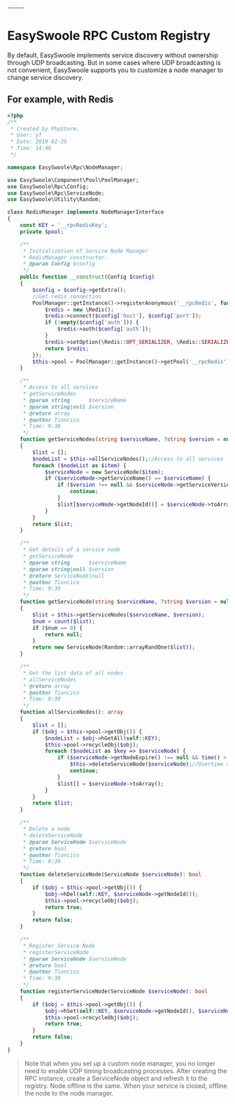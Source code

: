 <head>
     <title>EasySwoole Rpc|swoole Rpc|swoole distributed|swoole microservices|php microservices|php Rpc</title>
     <meta name="keywords" content="EasySwoole Rpc|swoole Rpc|swoole distributed|swoole microservices|php microservices|php Rpc"/>
     <meta name="description" content="EasySwoole Rpc|swoole Rpc|swoole distributed|swoole microservices|php microservices|php Rpc"/>
</head>
---<head>---

# EasySwoole RPC Custom Registry

By default, EasySwoole implements service discovery without ownership through UDP broadcasting. But in some cases where UDP broadcasting is not convenient, EasySwoole supports you to customize a node manager to change service discovery.

## For example, with Redis
```php
<?php
/**
 * Created by PhpStorm.
 * User: yf
 * Date: 2019-02-25
 * Time: 14:46
 */

namespace EasySwoole\Rpc\NodeManager;

use EasySwoole\Component\Pool\PoolManager;
use EasySwoole\Rpc\Config;
use EasySwoole\Rpc\ServiceNode;
use EasySwoole\Utility\Random;

class RedisManager implements NodeManagerInterface
{
    const KEY = '__rpcRedisKey';
    private $pool;

    /**
     * Initialization of Service Node Manager
     * RedisManager constructor.
     * @param Config $config
     */
    public function __construct(Config $config)
    {
        $config = $config->getExtra();
        //Get redis connection
        PoolManager::getInstance()->registerAnonymous('__rpcRedis', function () use ($config) {
            $redis = new \Redis();
            $redis->connect($config['host'], $config['port']);
            if (!empty($config['auth'])) {
                $redis->auth($config['auth']);
            }
            $redis->setOption(\Redis::OPT_SERIALIZER, \Redis::SERIALIZER_PHP);
            return $redis;
        });
        $this->pool = PoolManager::getInstance()->getPool('__rpcRedis');
    }

    /**
     * Access to all services
     * getServiceNodes
     * @param string      $serviceName
     * @param string|null $version
     * @return array
     * @author Tioncico
     * Time: 9:38
     */
    function getServiceNodes(string $serviceName, ?string $version = null): array
    {
        $list = [];
        $nodeList = $this->allServiceNodes();//Access to all services
        foreach ($nodeList as $item) {
            $serviceNode = new ServiceNode($item);
            if ($serviceNode->getServiceName() == $serviceName) {
                if ($version !== null && $serviceNode->getServiceVersion() != $version) {
                    continue;
                }
                $list[$serviceNode->getNodeId()] = $serviceNode->toArray();
            }
        }
        return $list;
    }

    /**
     * Get details of a service node
     * getServiceNode
     * @param string      $serviceName
     * @param string|null $version
     * @return ServiceNode|null
     * @author Tioncico
     * Time: 9:39
     */
    function getServiceNode(string $serviceName, ?string $version = null): ?ServiceNode
    {
        $list = $this->getServiceNodes($serviceName, $version);
        $num = count($list);
        if ($num == 0) {
            return null;
        }
        return new ServiceNode(Random::arrayRandOne($list));
    }

    /**
     * Get the list data of all nodes
     * allServiceNodes
     * @return array
     * @author Tioncico
     * Time: 9:39
     */
    function allServiceNodes(): array
    {
        $list = [];
        if ($obj = $this->pool->getObj()) {
            $nodeList = $obj->hGetAll(self::KEY);
            $this->pool->recycleObj($obj);
            foreach ($nodeList as $key => $serviceNode) {
                if ($serviceNode->getNodeExpire() !== null && time() > $serviceNode->getNodeExpire()) {
                    $this->deleteServiceNode($serviceNode);//Overtime deletion
                    continue;
                }
                $list[] = $serviceNode->toArray();
            }
        }
        return $list;
    }

    /**
     * Delete a node
     * deleteServiceNode
     * @param ServiceNode $serviceNode
     * @return bool
     * @author Tioncico
     * Time: 9:39
     */
    function deleteServiceNode(ServiceNode $serviceNode): bool
    {
        if ($obj = $this->pool->getObj()) {
            $obj->hDel(self::KEY, $serviceNode->getNodeId());
            $this->pool->recycleObj($obj);
            return true;
        }
        return false;
    }

    /**
     * Register Service Node
     * registerServiceNode
     * @param ServiceNode $serviceNode
     * @return bool
     * @author Tioncico
     * Time: 9:39
     */
    function registerServiceNode(ServiceNode $serviceNode): bool
    {
        if ($obj = $this->pool->getObj()) {
            $obj->hSet(self::KEY, $serviceNode->getNodeId(), $serviceNode);
            $this->pool->recycleObj($obj);
            return true;
        }
        return false;
    }
}

```
> Note that when you set up a custom node manager, you no longer need to enable UDP timing broadcasting processes. After creating the RPC instance, create a ServiceNode object and refresh it to the registry. Node offline is the same. When your service is closed, offline the node to the node manager.
